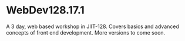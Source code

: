 # WebDev128.17.1
A 3 day, web based workshop in JIIT-128. Covers basics and advanced concepts of front end development. More versions to come soon.

